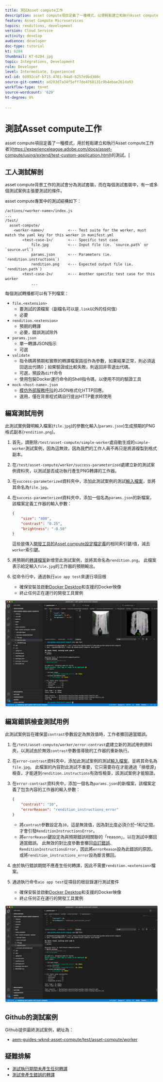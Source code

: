 ```yaml
---
title: 測試Asset compute工作
description: asset compute項目定義了一種模式，以便輕鬆建立和執行Asset compute工作的測試。
feature: Asset Compute Microservices
topics: renditions, development
version: Cloud Service
activity: develop
audience: developer
doc-type: tutorial
kt: 6284
thumbnail: KT-6284.jpg
topic: Integrations, Development
role: Developer
level: Intermediate, Experienced
exl-id: 04992caf-b715-4701-94a8-6257e9bd300c
source-git-commit: ad203d7a34f5eff7de4768131c9b4ebae261da93
workflow-type: tm+mt
source-wordcount: '629'
ht-degree: 0%

---
```


# 測試Asset compute工作

asset compute項目定義了一種模式，用於輕鬆建立和執行Asset compute工作者](https://experienceleague.adobe.com/docs/asset-compute/using/extend/test-custom-application.html)的測試。[

## 工人測試解剖

asset compute背景工作的測試會分為測試套裝，而在每個測試套裝中，有一或多個測試案例主張要測試的條件。

asset compute專案中的測試結構如下：

```
/actions/<worker-name>/index.js
...
/test/
  asset-compute/
    <worker-name>/           <--- Test suite for the worker, must match the yaml key for this worker in manifest.yml
        <test-case-1>/       <--- Specific test case 
            file.jpg         <--- Input file (ie. `source.path` or `source.url`)
            params.json      <--- Parameters (ie. `rendition.instructions`)
            rendition.png    <--- Expected output file (ie. `rendition.path`)
        <test-case-2>/       <--- Another specific test case for this worker
            ...
```

每個測試轉播都可以有下列檔案：

+ `file.<extension>`
   + 要測試的源檔案（副檔名可以是`.link`以外的任何值）
   + 必要
+ `rendition.<extension>`
   + 預期的轉譯
   + 必要，錯誤測試除外
+ `params.json`
   + 單一轉譯JSON指示
   + 可選
+ `validate`
   + 指令碼將預期和實際的轉譯檔案路徑作為參數，如果結果正常，則必須返回退出代碼0；如果驗證或比較失敗，則返回非零退出代碼。
   + 可選，預設為`diff`命令
   + 使用包裝Docker運行命令的Shell指令碼，以使用不同的驗證工具
+ `mock-<host-name>.json`
   + [模仿外部服務呼叫](https://www.mock-server.com/mock_server/creating_expectations.html)的JSON格式化HTTP回應。
   + 選用，僅在背景程式碼自行提出HTTP要求時使用

## 編寫測試用例

此測試實例聲明輸入檔案(`file.jpg`)的參數化輸入(`params.json`)生成預期的PNG格式副本(`rendition.png`)。

1. 首先，請刪除`/test/asset-compute/simple-worker`處自動生成的`simple-worker`測試案例，因為這無效，因為我們的工作人員不再只是將源複製到格式副本。
1. 在`/test/asset-compute/worker/success-parameterized`處建立新的測試案例資料夾，以測試是否成功執行產生PNG轉譯的工作器。
1. 在`success-parameterized`資料夾中，添加此測試案例的測試[輸入檔案](./assets/test/success-parameterized/file.jpg)，並將其命名為`file.jpg`。
1. 在`success-parameterized`資料夾中，添加一個名為`params.json`的新檔案，該檔案定義工作器的輸入參數：

   ```json
   { 
       "size": "400",
       "contrast": "0.25",
       "brightness": "-0.50"
   }
   ```

   這些是傳入[開發工具的Asset compute設定檔定義](../develop/development-tool.md)的相同索引鍵/值，減去`worker`索引鍵。

1. 將預期的[轉譯檔案](./assets/test/success-parameterized/rendition.png)新增至此測試案例，並將其命名為`rendition.png`。 此檔案表示給定輸入`file.jpg`的工作器的預期輸出。
1. 從命令行中，通過執行`aio app test`來運行項目根
   + 確保安裝並啟動[Docker Desktop](../set-up/development-environment.md#docker)和支援的Docker映像
   + 終止任何正在運行的開發工具實例

![測試 — 成功  ](./assets/test/success-parameterized/result.png)

## 編寫錯誤檢查測試用例

此測試案例旨在確保當`contrast`參數設定為無效值時，工作者擲回適當錯誤。

1. 在`/test/asset-compute/worker/error-contrast`處建立新的測試用例資料夾，以測試由於無效`contrast`參數值導致的工作器的重新執行。
1. 在`error-contrast`資料夾中，添加此測試案例的測試[輸入檔案](./assets/test/error-contrast/file.jpg)，並將其命名為`file.jpg`。 此檔案的內容對此測試不重要，它只需要存在才能通過「損壞源」檢查，才能達到`rendition.instructions`有效性檢查，該測試案例才能驗證。
1. 在`error-contrast`資料夾中，添加一個名為`params.json`的新檔案，該檔案定義了包含內容的工作器的輸入參數：

   ```json
   {
       "contrast": "10",
       "errorReason": "rendition_instructions_error"
   }
   ```

   + 將`contrast`參數設定為`10`，這是無效值，因為對比度必須介於–1和1之間，才會引發`RenditionInstructionsError`。
   + 將`errorReason`鍵設定為與預期錯誤相關聯的「reason」，以在測試中擲回適當錯誤。 此無效的對比度參數會擲回[自訂錯誤](../develop/worker.md#errors)、`RenditionInstructionsError`，因此將`errorReason`設為此錯誤的原因，或將`rendition_instructions_error`設為斷言擲回。

1. 由於執行錯誤期間不應產生任何轉譯，因此不需要`rendition.<extension>`檔案。
1. 通過執行命令`aio app test`從項目的根目錄運行測試套件
   + 確保安裝並啟動[Docker Desktop](../set-up/development-environment.md#docker)和支援的Docker映像
   + 終止任何正在運行的開發工具實例

![測試 — 錯誤對比](./assets/test/error-contrast/result.png)

## Github的測試案例

Github提供最終測試案例，網址為：

+ [aem-guides-wknd-asset-compute/test/asset-compute/worker](https://github.com/adobe/aem-guides-wknd-asset-compute/tree/master/test/asset-compute/worker)

## 疑難排解

+ [測試執行期間未產生任何轉譯](../troubleshooting.md#test-no-rendition-generated)
+ [測試會產生錯誤的轉譯](../troubleshooting.md#tests-generates-incorrect-rendition)
